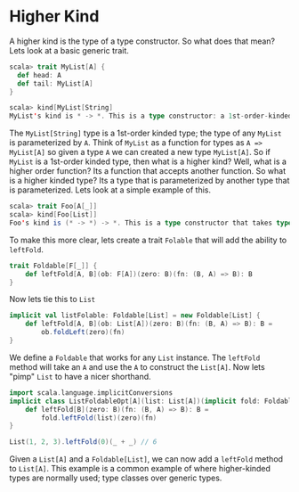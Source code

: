# Higher Kind
A higher kind is the type of a type constructor.  So what does that mean?  Lets look at a basic generic trait.

```scala
scala> trait MyList[A] {
  def head: A
  def tail: MyList[A]
}

scala> kind[MyList[String]
MyList's kind is * -> *. This is a type constructor: a 1st-order-kinded type.
```

The `MyList[String]` type is a 1st-order kinded type; the type of any `MyList` is parameterized by `A`.  Think of `MyList` as a function for types as `A => MyList[A]` so given a type `A` we can created a new type `MyList[A]`.  So if `MyList` is a 1st-order kinded type, then what is a higher kind?  Well, what is a higher order function?  Its a function that accepts another function.  So what is a higher kinded type?  Its a type that is parameterized by another type that is parameterized.  Lets look at a simple example of this.

```scala
scala> trait Foo[A[_]]
scala> kind[Foo[List]]
Foo's kind is (* -> *) -> *. This is a type constructor that takes type constructor(s): a higher-kinded type.
```

To make this more clear, lets create a trait `Folable` that will add the ability to `leftFold`.

```scala
trait Foldable[F[_]] {
    def leftFold[A, B](ob: F[A])(zero: B)(fn: (B, A) => B): B
}
```

Now lets tie this to `List`

```scala
implicit val listFolable: Foldable[List] = new Foldable[List] {
    def leftFold[A, B](ob: List[A])(zero: B)(fn: (B, A) => B): B =
        ob.foldLeft(zero)(fn)
}
```

We define a `Foldable` that works for any `List` instance.  The `leftFold` method will take an `A` and use the `A` to construct the `List[A]`.  Now lets "pimp" `List` to have a nicer shorthand.

```scala
import scala.language.implicitConversions
implicit class ListFoldableOpt[A](list: List[A])(implicit fold: Foldable[List]) {
    def leftFold[B](zero: B)(fn: (B, A) => B): B =
        fold.leftFold(list)(zero)(fn)
}

List(1, 2, 3).leftFold(0)(_ + _) // 6
```

Given a `List[A]` and a `Foldable[List]`, we can now add a `leftFold` method to `List[A]`.  This example is a common example of where higher-kinded types are normally used; type classes over generic types.
